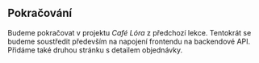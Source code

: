 ## Pokračování

Budeme pokračovat v projektu _Café Lóra_ z předchozí lekce. Tentokrát se budeme soustředit především na napojení frontendu na backendové API. Přidáme také druhou stránku s detailem objednávky.
